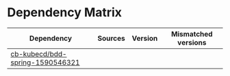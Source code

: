 # Dependency Matrix

Dependency | Sources | Version | Mismatched versions
---------- | ------- | ------- | -------------------
[cb-kubecd/bdd-spring-1590546321](https://github.com/cb-kubecd/bdd-spring-1590546321.git) |  | []() | 
